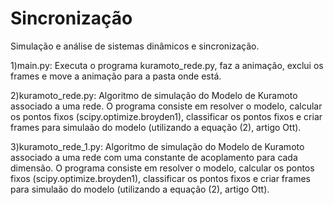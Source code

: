 # Sincronização
Simulação e análise de sistemas dinâmicos e sincronização.

1)main.py: Executa o programa kuramoto_rede.py, faz a animação, exclui os frames e move a animação para a pasta onde está.

2)kuramoto_rede.py: Algoritmo de simulação do Modelo de Kuramoto associado a uma rede. O programa consiste em resolver o modelo, calcular os pontos fixos (scipy.optimize.broyden1), classificar os pontos fixos e criar frames para simulaão do modelo (utilizando a equação (2), artigo Ott).

3)kuramoto_rede_1.py: Algoritmo de simulação do Modelo de Kuramoto associado a uma rede com uma constante de acoplamento para cada dimensão. O programa consiste em resolver o modelo, calcular os pontos fixos (scipy.optimize.broyden1), classificar os pontos fixos e criar frames para simulaão do modelo (utilizando a equação (2), artigo Ott).
